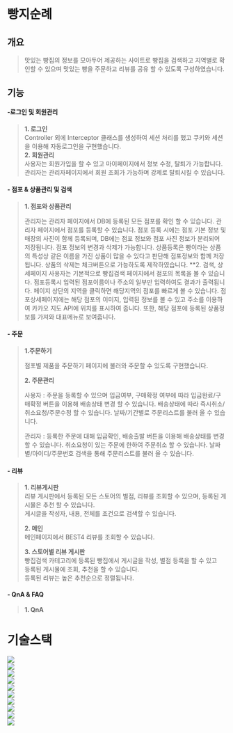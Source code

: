 # 빵지순례

## 개요

> 맛있는 빵집의 정보를 모아두어 제공하는 사이트로 빵집을 검색하고 지역별로 확인할 수 있으며 맛있는 빵을 주문하고 리뷰를 공유 할 수 있도록 구성하였습니다.

## 기능   

#### -로그인 및 회원관리   

>**1. 로그인**   
>Controller 외에 Interceptor 클래스를 생성하여 세션 처리를 했고 쿠키와 세션을 이용해 자동로그인을 구현했습니다.   
>**2. 회원관리**   
>사용자는 회원가입을 할 수 있고 마이페이지에서 정보 수정, 탈퇴가 가능합니다.   
>관리자는 관리자페이지에서 회원 조회가 가능하며 강제로 탈퇴시킬 수 있습니다.   



#### - 점포 & 상품관리 및 검색
>**1. 점포와 상품관리**
>
> 관리자는 관리자 페이지에서 DB에 등록된 모든 점포를 확인 할 수 있습니다. 
> 관리자 페이지에서 점포를 등록할 수 있습니다. 점포 등록 시에는 점포 기본 정보 및 매장의 사진이 함께 등록되며, DB에는 점포 정보와 점포 사진 정보가 분리되어 저장됩니다.
> 점포 정보의 변경과 삭제가 가능합니다.
> 상품등록은 빵이라는 상품의 특성상 같은 이름을 가진 상품이 많을 수 있다고 판단해 점포정보와 함께 저장됩니다.
> 상품의 삭제는 체크버튼으로 가능하도록 제작하였습니다.
>**2. 검색, 상세페이지
> 사용자는 기본적으로 빵집검색 페이지에서 점포의 목록을 볼 수 있습니다.
> 점포등록시 입력된 점포이름이나 주소의 일부만 입력하여도 결과가 출력됩니다.
> 페이지 상단의 지역을 클릭하면 해당지역의 점포를 빠르게 볼 수 있습니다.
> 점포상세페이지에는 해당 점포의 이미지, 입력된 정보를 볼 수 있고 주소를 이용하여 카카오 지도 API에 위치를 표시하여 줍니다. 또한, 해당 점포에 등록된 상품정보를 가져와 대표메뉴로 보여줍니다.

#### - 주문
>**1.주문하기**
>
> 점포별 제품을 주문하기 페이지에 불러와 주문할 수 있도록 구현했습니다.
> 
>**2. 주문관리**
>
>사용자 : 주문을 등록할 수 있으며 입금여부, 구매확정 여부에 따라 입금완료/구매확정 버튼을 이용해 배송상태 변경 할 수 있습니다. 
>       배송상태에 따라 즉시취소/취소요청/주문수정 할 수 있습니다.
>       날짜/기간별로 주문리스트를 불러 올 수 있습니다.
>       
>관리자 : 등록한 주문에 대해 입금확인, 배송출발 버튼을 이용해 배송상태를 변경 할 수 있습니다. 
>        취소요청이 있는 주문에 한하여 주문취소 할 수 있습니다.
>        날짜별/아이디/주문번호 검색을 통해 주문리스트를 불러 올 수 있습니다.


#### - 리뷰 
>**1. 리뷰게시판**  
>         리뷰 게시판에서 등록된 모든 스토어의 별점, 리뷰를 조회할 수 있으며, 등록된 게시물은 추천 할 수 있습니다.  
>         게시글을 작성자, 내용, 전체를 조건으로 검색할 수 있습니다.  
>         
>**2. 메인**  
>         메인페이지에서 BEST4 리뷰를 조회할 수 있습니다.
>
>**3. 스토어별 리뷰 게시판**   
>         빵집검색 카테고리에 등록된 빵집에서 게시글을 작성, 별점 등록을 할 수 있고  
>         등록된 게시물에 조회, 추천을 할 수 있습니다.  
>         등록된 리뷰는 높은 추천순으로 정렬됩니다.  
          
#### - QnA & FAQ
>**1. QnA**


# 기술스택

<div> 
  <img src="https://img.shields.io/badge/java-007396?style=for-the-badge&logo=java&logoColor=white"> 
  <br>
  <img src="https://img.shields.io/badge/html5-E34F26?style=for-the-badge&logo=html5&logoColor=white"> 
  <br>
  <img src="https://img.shields.io/badge/css-1572B6?style=for-the-badge&logo=css3&logoColor=white"> 
  <br>
  <img src="https://img.shields.io/badge/javascript-F7DF1E?style=for-the-badge&logo=javascript&logoColor=black"> 
  <br>
  <img src="https://img.shields.io/badge/jquery-0769AD?style=for-the-badge&logo=jquery&logoColor=white">
  <br>
  <img src="https://img.shields.io/badge/oracle-F80000?style=for-the-badge&logo=oracle&logoColor=white"> 
  <br>
  <img src="https://img.shields.io/badge/mysql-4479A1?style=for-the-badge&logo=mysql&logoColor=white"> 
  <br>
  <img src="https://img.shields.io/badge/spring-6DB33F?style=for-the-badge&logo=spring&logoColor=white"> 
  <br>
  <img src="https://img.shields.io/badge/apache tomcat-F8DC75?style=for-the-badge&logo=apachetomcat&logoColor=white">
  <br>
  <img src="https://img.shields.io/badge/github-181717?style=for-the-badge&logo=github&logoColor=white">
  <br>
</div>
